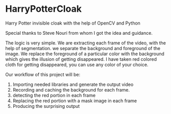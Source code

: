 # HarryPotterCloak
Harry Potter invisible cloak with the help of OpenCV and Python

Special thanks to Steve Nouri from whom I got the idea and guidance.

The logic is very simple. We are extracting each frame of the video, with the help of segmentation. we separate the background and foreground of the image. We replace the foreground of a particular color with the background which gives the illusion of getting disappeared. I have taken red colored cloth for getting disappeared, you can use any color of your choice.

Our workflow of this project will be:

1. Importing needed libraries and generate the output video
2. Recording and caching the background for each frame.
3. detecting the red portion in each frame
4. Replacing the red portion with a mask image in each frame
5. Producing the surprising output
